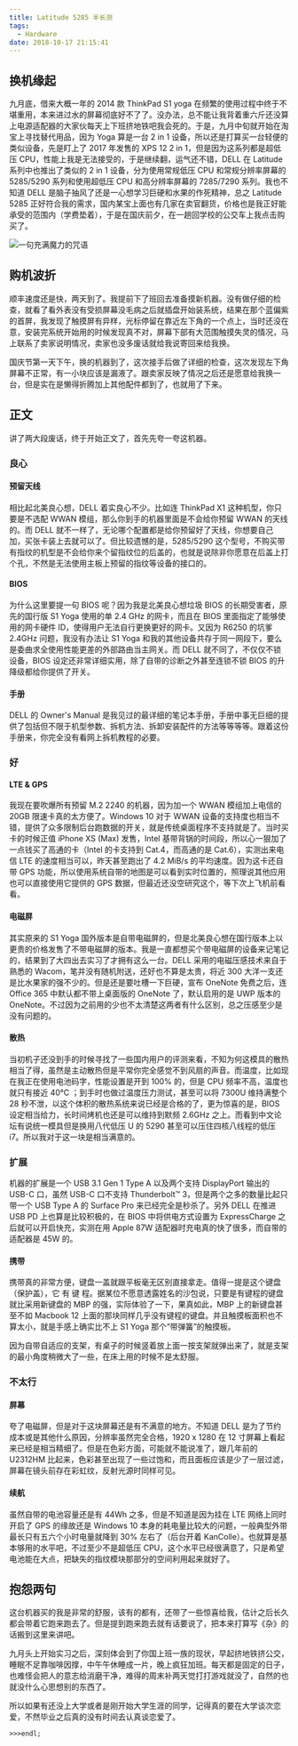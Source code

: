 ```yaml
---
title: Latitude 5285 半长测
tags:
  - Hardware
date: 2018-10-17 21:15:41
---
```



## 换机缘起

九月底，借来大概一年的 2014 款 ThinkPad S1 yoga 在频繁的使用过程中终于不堪重用，本来进过水的屏幕彻底好不了了。没办法，总不能让我背着重六斤还没算上电源适配器的大家伙每天上下班挤地铁吧我会死的。于是，九月中旬就开始在淘宝上寻找替代用品，因为 Yoga 算是一台 2 in 1 设备，所以还是打算买一台轻便的类似设备，先是盯上了 2017 年发售的 XPS 12 2 in 1，但是因为这系列都是超低压 CPU，性能上我是无法接受的，于是继续翻，运气还不错，DELL 在 Latitude 系列中也推出了类似的 2 in 1 设备，分为使用常规低压 CPU 和常规分辨率屏幕的 5285/5290 系列和使用超低压 CPU 和高分辨率屏幕的 7285/7290 系列。我也不知道 DELL 是脑子抽风了还是一心想学习巨硬和水果的作死精神，总之 Latitude 5285 正好符合我的需求，国内某宝上面也有几家在卖官翻货，价格也是我正好能承受的范围内（学费垫着），于是在国庆前夕，在一趟回学校的公交车上我点击购买了。

<img src="/images/magic-word-by-Lin-Xiaoyu.jpg" title="一句充满魔力的咒语" />

## 购机波折

顺丰速度还是快，两天到了。我提前下了班回去准备摸新机器。没有做仔细的检查，就看了看外表没有受损屏幕没毛病之后就插盘开始装系统，结果在那个蓝偏紫的首屏，我发现了触摸屏有异样，光标停留在靠近左下角的一个点上，当时还没在意，安装完系统开始用的时候发现真不对，屏幕下部有大范围触摸失灵的情况，马上联系了卖家说明情况，卖家也没多废话就给我说寄回来给我换。

国庆节第一天下午，换的机器到了，这次接手后做了详细的检查，这次发现左下角屏幕不正常，有一小块应该是漏液了。跟卖家反映了情况之后还是愿意给我换一台，但是实在是懒得折腾加上其他配件都到了，也就用了下来。

## 正文

讲了两大段废话，终于开始正文了，首先先夸一夸这机器。

### 良心

#### 预留天线

相比起北美良心想，DELL 着实良心不少。比如连 ThinkPad X1 这种机型，你只要是不选配 WWAN 模组，那么你到手的机器里面是不会给你预留 WWAN 的天线的。而 DELL 就不一样了，无论哪个配置都是给你预留好了天线，你想要自己加，买张卡装上去就可以了。但比较遗憾的是，5285/5290 这个型号，不购买带有指纹的机型是不会给你来个留指纹位的后盖的，也就是说除非你愿意在后盖上打个孔，不然是无法使用主板上预留的指纹等设备的接口的。

#### BIOS

为什么这里要提一句 BIOS 呢？因为我是北美良心想垃圾 BIOS 的长期受害者，原先的国行版 S1 Yoga 使用的单 2.4 GHz 的网卡，而且在 BIOS 里面指定了能够使用的网卡硬件 ID，使得用户无法自行更换更好的网卡。又因为 R6250 的坑爹 2.4GHz 问题，我没有办法让 S1 Yoga 和我的其他设备共存于同一网段下，要么是委曲求全使用性能更差的外部路由当主网关。而 DELL 就不同了，不仅仅不锁设备，BIOS 设定还非常详细实用，除了自带的诊断之外甚至连锁不锁 BIOS 的升降级都给你提供了开关。

#### 手册

DELL 的 Owner's Manual 是我见过的最详细的笔记本手册，手册中事无巨细的提供了包括但不限于机型参数、拆机方法、拆卸安装配件的方法等等等等。跟着这份手册来，你完全没有看网上拆机教程的必要。

### 好

#### LTE & GPS

我现在要吹爆所有预留 M.2 2240 的机器，因为加一个 WWAN 模组加上电信的 20GB 限速卡真的太方便了。Windows 10 对于 WWAN 设备的支持度也相当不错，提供了众多限制后台跑数据的开关，就是传统桌面程序不支持就是了。当时买卡的时候正值 iPhone XS (Max) 发售，Intel 基带背锅的时间段，所以心一狠加了一点钱买了高通的卡（Intel 的卡支持到 Cat.4，而高通的是 Cat.6），实测出来电信 LTE 的速度相当可以，昨天甚至跑出了 4.2 MiB/s 的平均速度。因为这卡还自带 GPS 功能，所以使用系统自带的地图是可以看到实时位置的，照理说其他应用也可以直接使用它提供的 GPS 数据，但最近还没空研究这个，等下次上飞机前看看。

#### 电磁屏

其实原来的 S1 Yoga 国外版本是自带电磁屏的，但是北美良心想在国行版本上以更贵的价格发售了不带电磁屏的版本。我是一直都想买个带电磁屏的设备来记笔记的，结果到了大四出去实习了才拥有这么一台。DELL 采用的电磁压感技术来自于熟悉的 Wacom，笔并没有随机附送，还好也不算是太贵，将近 300 大洋一支还是比水果家的强不少的。但是还是要吐槽一下巨硬，宣布 OneNote 免费之后，连 Office 365 中默认都不带上桌面版的 OneNote 了，默认启用的是 UWP 版本的 OneNote。不过因为之前用的少也不太清楚这两者有什么区别，总之压感至少是没有问题的。

#### 散热

当初机子还没到手的时候寻找了一些国内用户的评测来看，不知为何这模具的散热相当了得，虽然是主动散热但是平常你完全感觉不到风扇的声音。而温度，比如现在我正在使用电池码字，性能设置是开到 100% 的，但是 CPU 频率不高，温度也就只有接近 40℃ ；到手时也做过温度压力测试，甚至可以将 7300U 维持满整个 28 秒不泄，以这个体积的散热系统来说已经是合格的了，更为惊喜的是，BIOS 设定相当给力，长时间烤机也还是可以维持到默频 2.6GHz 之上。而看到中文论坛有说统一模具但是换用八代低压 U 的 5290 甚至可以压住四核八线程的低压 i7。所以我对于这一块是相当满意的。

### 扩展

机器的扩展是一个 USB 3.1 Gen 1 Type A 以及两个支持 DisplayPort 输出的 USB-C 口，虽然 USB-C 口不支持 Thunderbolt™ 3，但是两个之多的数量比起只带一个 USB Type A 的 Surface Pro 来已经完全是秒杀了。另外 DELL 在推进 USB PD 上也算是比较积极的，在 BIOS 中将供电方式设置为 ExpressCharge 之后就可以开启快充，实测在用 Apple 87W 适配器时充电真的快了很多，而自带的适配器是 45W 的。

#### 携带

携带真的非常方便，键盘一盖就跟平板毫无区别直接拿走。值得一提是这个键盘（保护盖），它 有 键 程。据某位不愿意透露姓名的沙包说，只要是有键程的键盘就比采用新键盘的 MBP 的强，实际体验了一下，果真如此，MBP 上的新键盘甚至不如 Macbook 12 上面的那块同样几乎没有键程的键盘。并且触摸板面积也不算太小，就是手感上确实比不上 S1 Yoga 那个“带弹簧”的触摸板。

因为自带自适应的支架，有桌子的时候竖着放上面一按支架就弹出来了，就是支架的最小角度稍微大了一些，在床上用的时候不是太舒服。

### 不太行

#### 屏幕

夸了电磁屏，但是对于这块屏幕还是有不满意的地方。不知道 DELL 是为了节约成本或是其他什么原因，分辨率虽然完全合格，1920 x 1280 在 12 寸屏幕上看起来已经是相当精细了。但是在色彩方面，可能就不能说准了，跟几年前的 U2312HM 比起来，色彩甚至出现了一些过饱和，而且面板应该是少了一层过滤，屏幕在镜头前存在彩虹纹，反射光源时同样可见。

#### 续航

虽然自带的电池容量还是有 44Wh 之多，但是不知道是因为挂在 LTE 网络上同时开启了 GPS 的缘故还是 Windows 10 本身的耗电量比较大的问题，一般典型外带最长只有五六个小时电量就降到 30% 左右了（后台开着 KanColle）。也就算是基本够用的水平吧，不过至少不是超低压 CPU，这个水平已经很满意了，只是希望电池能在大点，把缺失的指纹模块那部分的空间利用起来就好了。

## 抱怨两句

这台机器买的我是非常的舒服，该有的都有，还带了一些惊喜给我，估计之后长久都会带着它跑来跑去了。但是提到跑来跑去就有话要说了，把本来打算写《杂》的话搬到这里来讲吧。

九月头上开始实习之后，深刻体会到了你国上班一族的现状，早起挤地铁挤公交，睡眠不足靠咖啡因撑，中午午休睡成一片，晚上疯狂加班。每天都是固定的日子，也难怪会把人的意志给消磨干净，难得的周末补两天觉打打游戏就没了，自然的也就没什么心思想别的东西了。

所以如果有还没上大学或者是刚开始大学生涯的同学，记得真的要在大学谈次恋爱，不然毕业之后真的没有时间去认真谈恋爱了。

`>>>endl;`